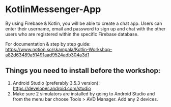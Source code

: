 # KotlinMessenger-App

By using Firebase & Kotlin, you will be able to create a chat app. Users can enter their username, email and password to sign up and chat with the other users who are registered within the specific Firebase database.

For documentation & step by step guide: https://www.notion.so/skampala/Kotlin-Workshop-a82d63489a51491aad9524adb304a3d1

## Things you need to install before the workshop:

1. Android Studio (preferably 3.5.3 version): https://developer.android.com/studio
2. Make sure 2 simulators are installed by going to Android Studio and from the menu bar choose Tools > AVD Manager. Add any 2 devices.
